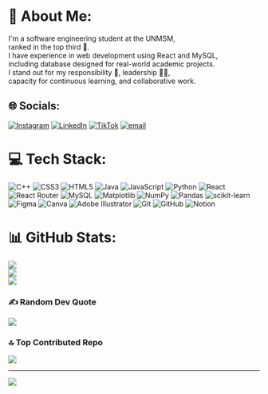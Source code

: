 # 💫 About Me:
I'm a software engineering student at the UNMSM, <br>ranked in the top third 🏅. <br>I have experience in web development using React and MySQL, <br>including database designed for real-world academic projects.<br>I stand out for my responsibility 🫡, leadership 💪🏼, <br>capacity for continuous learning, and collaborative work. <br>


## 🌐 Socials:
[![Instagram](https://img.shields.io/badge/Instagram-%23E4405F.svg?logo=Instagram&logoColor=white)](https://instagram.com/mathias.tl) [![LinkedIn](https://img.shields.io/badge/LinkedIn-%230077B5.svg?logo=linkedin&logoColor=white)](https://linkedin.com/in/mathias-torresl) [![TikTok](https://img.shields.io/badge/TikTok-%23000000.svg?logo=TikTok&logoColor=white)](https://tiktok.com/@mathiastl) [![email](https://img.shields.io/badge/Email-D14836?logo=gmail&logoColor=white)](mailto:mathias.torresl1102@gmail.com) 

# 💻 Tech Stack:
![C++](https://img.shields.io/badge/c++-%2300599C.svg?style=flat-square&logo=c%2B%2B&logoColor=white) ![CSS3](https://img.shields.io/badge/css3-%231572B6.svg?style=flat-square&logo=css3&logoColor=white) ![HTML5](https://img.shields.io/badge/html5-%23E34F26.svg?style=flat-square&logo=html5&logoColor=white) ![Java](https://img.shields.io/badge/java-%23ED8B00.svg?style=flat-square&logo=openjdk&logoColor=white) ![JavaScript](https://img.shields.io/badge/javascript-%23323330.svg?style=flat-square&logo=javascript&logoColor=%23F7DF1E) ![Python](https://img.shields.io/badge/python-3670A0?style=flat-square&logo=python&logoColor=ffdd54) ![React](https://img.shields.io/badge/react-%2320232a.svg?style=flat-square&logo=react&logoColor=%2361DAFB) ![React Router](https://img.shields.io/badge/React_Router-CA4245?style=flat-square&logo=react-router&logoColor=white) ![MySQL](https://img.shields.io/badge/mysql-4479A1.svg?style=flat-square&logo=mysql&logoColor=white) ![Matplotlib](https://img.shields.io/badge/Matplotlib-%23ffffff.svg?style=flat-square&logo=Matplotlib&logoColor=black) ![NumPy](https://img.shields.io/badge/numpy-%23013243.svg?style=flat-square&logo=numpy&logoColor=white) ![Pandas](https://img.shields.io/badge/pandas-%23150458.svg?style=flat-square&logo=pandas&logoColor=white) ![scikit-learn](https://img.shields.io/badge/scikit--learn-%23F7931E.svg?style=flat-square&logo=scikit-learn&logoColor=white) ![Figma](https://img.shields.io/badge/figma-%23F24E1E.svg?style=flat-square&logo=figma&logoColor=white) ![Canva](https://img.shields.io/badge/Canva-%2300C4CC.svg?style=flat-square&logo=Canva&logoColor=white) ![Adobe Illustrator](https://img.shields.io/badge/adobe%20illustrator-%23FF9A00.svg?style=flat-square&logo=adobe%20illustrator&logoColor=white) ![Git](https://img.shields.io/badge/git-%23F05033.svg?style=flat-square&logo=git&logoColor=white) ![GitHub](https://img.shields.io/badge/github-%23121011.svg?style=flat-square&logo=github&logoColor=white) ![Notion](https://img.shields.io/badge/Notion-%23000000.svg?style=flat-square&logo=notion&logoColor=white)
# 📊 GitHub Stats:
![](https://github-readme-stats.vercel.app/api?username=Matrix1102&theme=react&hide_border=false&include_all_commits=true&count_private=true)<br/>
![](https://nirzak-streak-stats.vercel.app/?user=Matrix1102&theme=react&hide_border=false)<br/>
![](https://github-readme-stats.vercel.app/api/top-langs/?username=Matrix1102&theme=react&hide_border=false&include_all_commits=true&count_private=true&layout=compact)

### ✍️ Random Dev Quote
![](https://quotes-github-readme.vercel.app/api?type=horizontal&theme=tokyonight)

### 🔝 Top Contributed Repo
![](https://github-contributor-stats.vercel.app/api?username=Matrix1102&limit=5&theme=react&combine_all_yearly_contributions=true)

---
[![](https://visitcount.itsvg.in/api?id=Matrix1102&icon=6&color=0)](https://visitcount.itsvg.in)

<!-- Proudly created with GPRM ( https://gprm.itsvg.in ) -->
